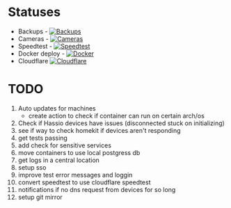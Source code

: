 # Statuses
* Backups - [![Backups](https://github.com/jnstockley/infrastructure/actions/workflows/backups.yaml/badge.svg?branch=main)](https://github.com/jnstockley/infrastructure/actions/workflows/backups.yaml)
* Cameras - [![Cameras](https://github.com/jnstockley/infrastructure/actions/workflows/cameras.yaml/badge.svg)](https://github.com/jnstockley/infrastructure/actions/workflows/cameras.yaml)
* Speedtest - [![Speedtest](https://github.com/jnstockley/infrastructure/actions/workflows/speedtest.yml/badge.svg)](https://github.com/jnstockley/infrastructure/actions/workflows/speedtest.yml)
* Docker deploy - [![Docker](https://github.com/jnstockley/infrastructure/actions/workflows/docker.yml/badge.svg)](https://github.com/jnstockley/infrastructure/actions/workflows/docker.yml)
* Cloudflare [![Cloudflare](https://github.com/jnstockley/infrastructure/actions/workflows/cloudflare.yaml/badge.svg)](https://github.com/jnstockley/infrastructure/actions/workflows/cloudflare.yaml)

# TODO
1. Auto updates for machines
    - create action to check if container can run on certain arch/os
3. Check if Hassio devices have issues (disconnected stuck on initializing)
4. see if way to check homekit if devices aren't responding 
5. get tests passing
6. add check for sensitive services
7. move containers to use local postgress db
8. get logs in a central location
9. setup sso
10. improve test error messages and loggin
11. convert speedtest to use cloudflare speedtest
12. notifications if no dns request from devices for so long
13. setup git mirror
